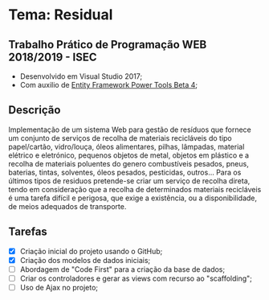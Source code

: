 # Tema: Residual

## Trabalho Prático de Programação WEB 2018/2019 - ISEC
* Desenvolvido em Visual Studio 2017;
* Com auxilio de [Entity Framework Power Tools Beta 4](https://marketplace.visualstudio.com/items?itemName=EntityFrameworkTeam.EntityFrameworkPowerToolsBeta4);

## Descrição
Implementação de um sistema Web para gestão de resíduos que fornece um conjunto de serviços de recolha de
materiais recicláveis do tipo papel/cartão, vidro/louça, óleos alimentares, pilhas, lâmpadas, material elétrico e eletrónico, pequenos
objetos de metal, objetos em plástico e a recolha de materiais poluentes do genero combustíveis pesados, pneus,
baterias, tintas, solventes, óleos pesados, pesticidas, outros...
Para os últimos tipos de residuos pretende-se criar um serviço de recolha direta, tendo em consideração que a recolha de determinados materiais 
recicláveis é uma tarefa difícil e perigosa, que exige a existência, ou a disponibilidade, de meios adequados de transporte.

## Tarefas
- [x] Criação inicial do projeto usando o GitHub;
- [x] Criação dos modelos de dados iniciais;
- [ ] Abordagem de "Code First" para a criação da base de dados;
- [ ] Criar os controladores e gerar as views com recurso ao "scaffolding";
- [ ] Uso de Ajax no projeto;